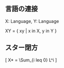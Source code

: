## 言語の連接

X: Language, Y: Language

XY = { xy | x in X, y in Y }

## スター閉方

\[ X* = \Sum_{i leq 0} L^i \]

